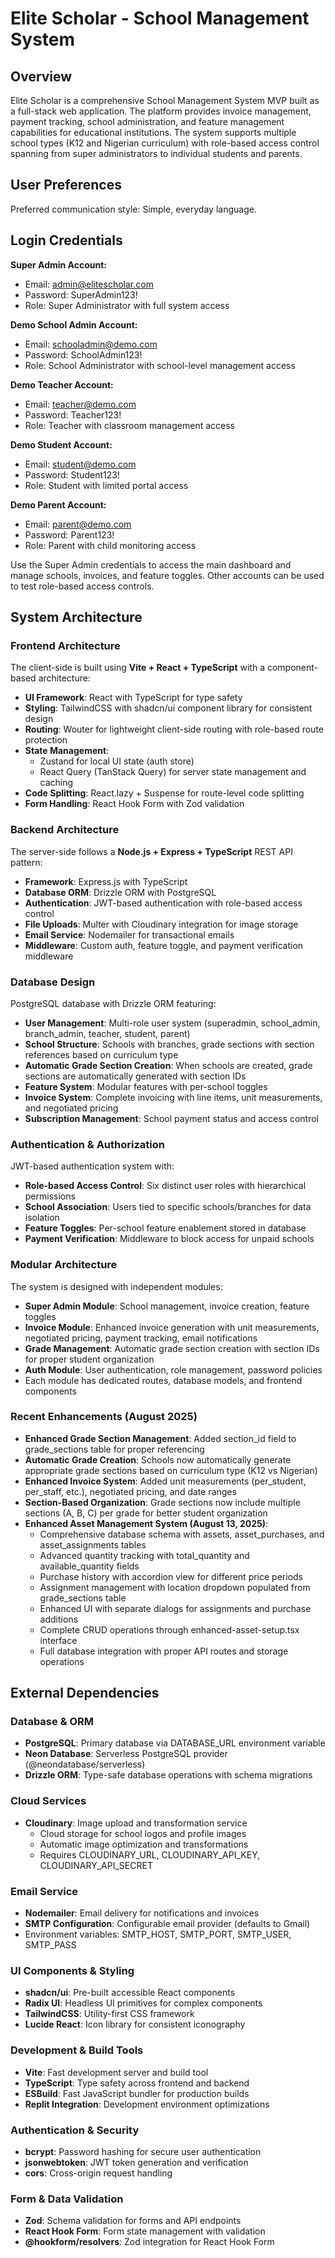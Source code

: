 # Elite Scholar - School Management System

## Overview

Elite Scholar is a comprehensive School Management System MVP built as a full-stack web application. The platform provides invoice management, payment tracking, school administration, and feature management capabilities for educational institutions. The system supports multiple school types (K12 and Nigerian curriculum) with role-based access control spanning from super administrators to individual students and parents.

## User Preferences

Preferred communication style: Simple, everyday language.

## Login Credentials

**Super Admin Account:**
- Email: admin@elitescholar.com
- Password: SuperAdmin123!
- Role: Super Administrator with full system access

**Demo School Admin Account:**
- Email: schooladmin@demo.com
- Password: SchoolAdmin123!
- Role: School Administrator with school-level management access

**Demo Teacher Account:**
- Email: teacher@demo.com
- Password: Teacher123!
- Role: Teacher with classroom management access

**Demo Student Account:**
- Email: student@demo.com
- Password: Student123!
- Role: Student with limited portal access

**Demo Parent Account:**
- Email: parent@demo.com
- Password: Parent123!
- Role: Parent with child monitoring access

Use the Super Admin credentials to access the main dashboard and manage schools, invoices, and feature toggles. Other accounts can be used to test role-based access controls.

## System Architecture

### Frontend Architecture
The client-side is built using **Vite + React + TypeScript** with a component-based architecture:

- **UI Framework**: React with TypeScript for type safety
- **Styling**: TailwindCSS with shadcn/ui component library for consistent design
- **Routing**: Wouter for lightweight client-side routing with role-based route protection
- **State Management**: 
  - Zustand for local UI state (auth store)
  - React Query (TanStack Query) for server state management and caching
- **Code Splitting**: React.lazy + Suspense for route-level code splitting
- **Form Handling**: React Hook Form with Zod validation

### Backend Architecture
The server-side follows a **Node.js + Express + TypeScript** REST API pattern:

- **Framework**: Express.js with TypeScript
- **Database ORM**: Drizzle ORM with PostgreSQL
- **Authentication**: JWT-based authentication with role-based access control
- **File Uploads**: Multer with Cloudinary integration for image storage
- **Email Service**: Nodemailer for transactional emails
- **Middleware**: Custom auth, feature toggle, and payment verification middleware

### Database Design
PostgreSQL database with Drizzle ORM featuring:

- **User Management**: Multi-role user system (superadmin, school_admin, branch_admin, teacher, student, parent)
- **School Structure**: Schools with branches, grade sections with section references based on curriculum type
- **Automatic Grade Section Creation**: When schools are created, grade sections are automatically generated with section IDs
- **Feature System**: Modular features with per-school toggles
- **Invoice System**: Complete invoicing with line items, unit measurements, and negotiated pricing
- **Subscription Management**: School payment status and access control

### Authentication & Authorization
JWT-based authentication system with:

- **Role-based Access Control**: Six distinct user roles with hierarchical permissions
- **School Association**: Users tied to specific schools/branches for data isolation
- **Feature Toggles**: Per-school feature enablement stored in database
- **Payment Verification**: Middleware to block access for unpaid schools

### Modular Architecture
The system is designed with independent modules:

- **Super Admin Module**: School management, invoice creation, feature toggles
- **Invoice Module**: Enhanced invoice generation with unit measurements, negotiated pricing, payment tracking, email notifications
- **Grade Management**: Automatic grade section creation with section IDs for proper student organization
- **Auth Module**: User authentication, role management, password policies
- Each module has dedicated routes, database models, and frontend components

### Recent Enhancements (August 2025)
- **Enhanced Grade Section Management**: Added section_id field to grade_sections table for proper referencing
- **Automatic Grade Creation**: Schools now automatically generate appropriate grade sections based on curriculum type (K12 vs Nigerian)
- **Enhanced Invoice System**: Added unit measurements (per_student, per_staff, etc.), negotiated pricing, and date ranges
- **Section-Based Organization**: Grade sections now include multiple sections (A, B, C) per grade for better student organization
- **Enhanced Asset Management System (August 13, 2025)**:
  - Comprehensive database schema with assets, asset_purchases, and asset_assignments tables
  - Advanced quantity tracking with total_quantity and available_quantity fields
  - Purchase history with accordion view for different price periods
  - Assignment management with location dropdown populated from grade_sections table
  - Enhanced UI with separate dialogs for assignments and purchase additions
  - Complete CRUD operations through enhanced-asset-setup.tsx interface
  - Full database integration with proper API routes and storage operations

## External Dependencies

### Database & ORM
- **PostgreSQL**: Primary database via DATABASE_URL environment variable
- **Neon Database**: Serverless PostgreSQL provider (@neondatabase/serverless)
- **Drizzle ORM**: Type-safe database operations with schema migrations

### Cloud Services
- **Cloudinary**: Image upload and transformation service
  - Cloud storage for school logos and profile images
  - Automatic image optimization and transformations
  - Requires CLOUDINARY_URL, CLOUDINARY_API_KEY, CLOUDINARY_API_SECRET

### Email Service
- **Nodemailer**: Email delivery for notifications and invoices
- **SMTP Configuration**: Configurable email provider (defaults to Gmail)
- Environment variables: SMTP_HOST, SMTP_PORT, SMTP_USER, SMTP_PASS

### UI Components & Styling
- **shadcn/ui**: Pre-built accessible React components
- **Radix UI**: Headless UI primitives for complex components
- **TailwindCSS**: Utility-first CSS framework
- **Lucide React**: Icon library for consistent iconography

### Development & Build Tools
- **Vite**: Fast development server and build tool
- **TypeScript**: Type safety across frontend and backend
- **ESBuild**: Fast JavaScript bundler for production builds
- **Replit Integration**: Development environment optimizations

### Authentication & Security
- **bcrypt**: Password hashing for secure user authentication
- **jsonwebtoken**: JWT token generation and verification
- **cors**: Cross-origin request handling

### Form & Data Validation
- **Zod**: Schema validation for forms and API endpoints
- **React Hook Form**: Form state management with validation
- **@hookform/resolvers**: Zod integration for React Hook Form